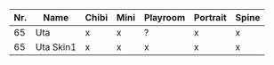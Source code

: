 | Nr. | Name      | Chibi | Mini | Playroom | Portrait | Spine |
| --- | --------- | ----- | ---- | -------- | -------- | ----- |
| 65  | Uta       | x     | x    | ?        | x        | x     |
| 65  | Uta Skin1 | x     | x    | x        | x        | x     |
